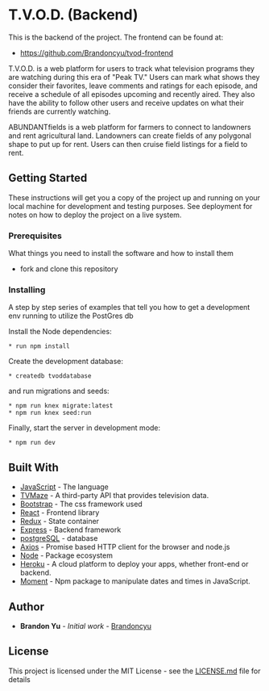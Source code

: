 # T.V.O.D. (Backend)

This is the backend of the project.
The frontend can be found at:
* https://github.com/Brandoncyu/tvod-frontend

T.V.O.D. is a web platform for users to track what television programs they are watching during this era of "Peak TV." Users can mark what shows they consider their favorites, leave comments and ratings for each episode, and receive a schedule of all episodes upcoming and recently aired. They also have the ability to follow other users and receive updates on what their friends are currently watching.

ABUNDANTfields is a web platform for farmers to connect to landowners and rent agricultural land. Landowners can create fields of any polygonal shape to put up for rent. Users can then cruise field listings for a field to rent.

## Getting Started

These instructions will get you a copy of the project up and running on your local machine for development and testing purposes. See deployment for notes on how to deploy the project on a live system.

### Prerequisites

What things you need to install the software and how to install them

* fork and clone this repository

### Installing

A step by step series of examples that tell you how to get a development env running to utilize the PostGres db

Install the Node dependencies:

```shell
* run npm install
```

Create the development database:

```shell
* createdb tvoddatabase
```

and run migrations and seeds:

```shell
* npm run knex migrate:latest
* npm run knex seed:run
```

Finally, start the server in development mode:

```shell
* npm run dev
```

<!-- ## Deployment

This project has been deployed on Heroku at the address: https://pacific-spire-38027.herokuapp.com/ -->

## Built With

* [JavaScript](https://www.javascript.com/) - The language
* [TVMaze](http://www.tvmaze.com/api) - A third-party API that provides television data.
* [Bootstrap](https://bootstrap.com/) - The css framework used
* [React](https://reactjs.org/) - Frontend library
* [Redux](https://redux.js.org/) - State container
* [Express](http://expressjs.com/) - Backend framework
* [postgreSQL](https://www.postgresql.org/) - database
* [Axios](https://github.com/axios/axios) - Promise based HTTP client for the browser and node.js
* [Node](https://nodejs.org/en/) - Package ecosystem
* [Heroku](https://www.heroku.com/) - A cloud platform to deploy your apps, whether front-end or backend.
* [Moment](https://momentjs.com/) - Npm package to manipulate dates and times in JavaScript.

## Author

* **Brandon Yu** - *Initial work* - [Brandoncyu](https://github.com/Brandoncyu)

## License

This project is licensed under the MIT License - see the [LICENSE.md](LICENSE.md) file for details
